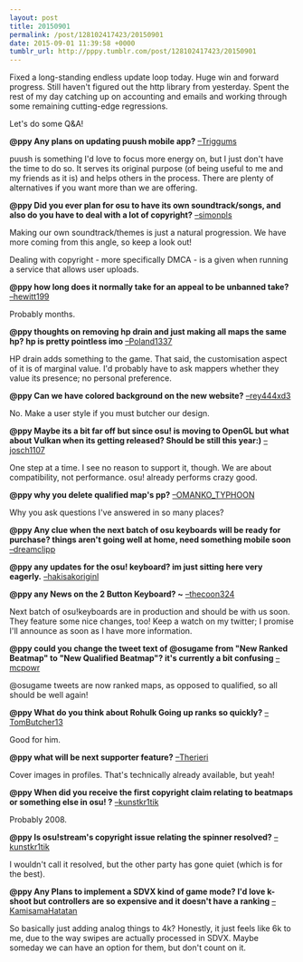 ```yaml
---
layout: post
title: 20150901
permalink: /post/128102417423/20150901
date: 2015-09-01 11:39:58 +0000
tumblr_url: http://pppy.tumblr.com/post/128102417423/20150901
---
```


Fixed a long-standing endless update loop today. Huge win and forward progress. Still haven't figured out the http library from yesterday. Spent the rest of my day catching up on accounting and emails and working through some remaining cutting-edge regressions.

Let's do some Q&amp;A!

**@ppy Any plans on updating puush mobile app?** [&ndash;Triggums](http://twitter.com/Triggums/statuses/637936385819672576)

puush is something I'd love to focus more energy on, but I just don't have the time to do so. It serves its original purpose (of being useful to me and my friends as it is) and helps others in the process. There are plenty of alternatives if you want more than we are offering.

**@ppy Did you ever plan for osu to have its own soundtrack/songs, and also do you have to deal with a lot of copyright?** [&ndash;simonpls](http://twitter.com/simonpls/statuses/637795179030818816)

Making our own soundtrack/themes is just a natural progression. We have more coming from this angle, so keep a look out!

Dealing with copyright - more specifically DMCA - is a given when running a service that allows user uploads.

**@ppy how long does it normally take for an appeal to be unbanned take?** [&ndash;hewitt199](http://twitter.com/hewitt199/statuses/637776878598795266)

Probably months.

**@ppy thoughts on removing hp drain and just making all maps the same hp? hp is pretty pointless imo** [&ndash;Poland1337](http://twitter.com/Poland1337/statuses/637750971205091328)

HP drain adds something to the game. That said, the customisation aspect of it is of marginal value. I'd probably have to ask mappers whether they value its presence; no personal preference.

**@ppy Can we have colored background on the new website?** [&ndash;rey444xd3](http://twitter.com/rey444xd3/statuses/637731304273014784) 

No. Make a user style if you must butcher our design.

**@ppy Maybe its a bit far off but since osu! is moving to OpenGL but what about Vulkan when its getting released? Should be still this year:)** [&ndash;josch1107](http://twitter.com/josch1107/statuses/637698916864102400)

One step at a time. I see no reason to support it, though. We are about compatibility, not performance. osu! already performs crazy good.

**@ppy why you delete qualified map's pp?** [&ndash;OMANKO_TYPHOON](http://twitter.com/OMANKO_TYPHOON/statuses/637659678374162432)

Why you ask questions I've answered in so many places?

**@ppy Any clue when the next batch of osu keyboards will be ready for purchase? things aren't going well at home, need something mobile soon** [&ndash;dreamclipp](http://twitter.com/dreamclipp/statuses/637395720371245056)

**@ppy any updates for the osu! keyboard? im just sitting here very eagerly.** [&ndash;hakisakoriginl](http://twitter.com/hakisakoriginl/statuses/637025198949068800)

**@ppy any News on the 2 Button Keyboard? ~** [&ndash;thecoon324](http://twitter.com/thecoon324/statuses/637564006077714432)

Next batch of osu!keyboards are in production and should be with us soon. They feature some nice changes, too! Keep a watch on my twitter; I promise I'll announce as soon as I have more information.

**@ppy could you change the tweet text of @osugame from "New Ranked Beatmap" to "New Qualified Beatmap"? it's currently a bit confusing** [&ndash;mcpowr](http://twitter.com/mcpowr/statuses/637501636206706688)

@osugame tweets are now ranked maps, as opposed to qualified, so all should be well again!

**@ppy What do you think about Rohulk Going up ranks so quickly?** [&ndash;TomButcher13](http://twitter.com/TomButcher13/statuses/637363489816842240)

Good for him.

**@ppy what will be next supporter feature?** [&ndash;Therieri](http://twitter.com/Therieri/statuses/637341084306305025)

Cover images in profiles. That's technically already available, but yeah!

**@ppy When did you receive the first copyright claim relating to beatmaps or something else in osu! ?** [&ndash;kunstkr1tik](http://twitter.com/kunstkr1tik/statuses/637290417587908608)

Probably 2008.

**@ppy Is osu!stream's copyright issue relating the spinner resolved?** [&ndash;kunstkr1tik](http://twitter.com/kunstkr1tik/statuses/637290210867441664)

I wouldn't call it resolved, but the other party has gone quiet (which is for the best).

**@ppy Any Plans to implement a SDVX kind of game mode?
I'd love k-shoot but controllers are so expensive and it doesn't have a ranking** [&ndash;KamisamaHatatan](http://twitter.com/KamisamaHatatan/statuses/637224879155245057)

So basically just adding analog things to 4k? Honestly, it just feels like 6k to me, due to the way swipes are actually processed in SDVX. Maybe someday we can have an option for them, but don't count on it.
